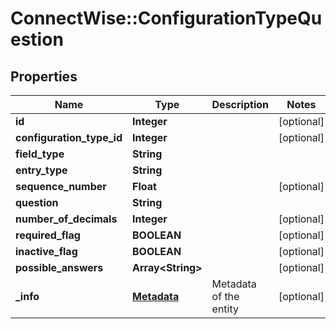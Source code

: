 # ConnectWise::ConfigurationTypeQuestion

## Properties
Name | Type | Description | Notes
------------ | ------------- | ------------- | -------------
**id** | **Integer** |  | [optional] 
**configuration_type_id** | **Integer** |  | [optional] 
**field_type** | **String** |  | 
**entry_type** | **String** |  | 
**sequence_number** | **Float** |  | [optional] 
**question** | **String** |  | 
**number_of_decimals** | **Integer** |  | [optional] 
**required_flag** | **BOOLEAN** |  | [optional] 
**inactive_flag** | **BOOLEAN** |  | [optional] 
**possible_answers** | **Array&lt;String&gt;** |  | [optional] 
**_info** | [**Metadata**](Metadata.md) | Metadata of the entity | [optional] 


